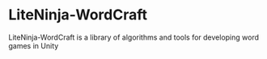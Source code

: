 # LiteNinja-WordCraft
LiteNinja-WordCraft is a library of algorithms and tools for developing word games in Unity 
